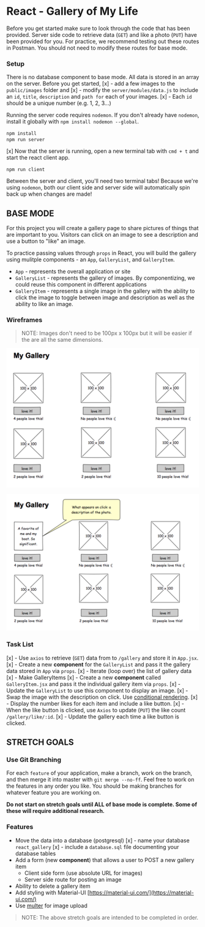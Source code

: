 # React - Gallery of My Life

Before you get started make sure to look through the code that has been provided. Server side code to retrieve data (`GET`) and like a photo (`PUT`) have been provided for you. For practice, we recommend testing out these routes in Postman. You should not need to modify these routes for base mode.

### Setup

There is no database component to base mode. All data is stored in an array on the server. Before you get started, 
[x] - add a few images to the `public/images` folder and 
[x] - modify the `server/modules/data.js` to include an `id`, `title`, `description` and `path for` each of your images. 
[x] - Each `id` should be a unique number (e.g. 1, 2, 3...)

Running the server code requires `nodemon`. If you don't already have `nodemon`, install it globally with `npm install nodemon --global`.

```
npm install
npm run server
```

[x] Now that the server is running, open a new terminal tab with `cmd + t` and start the react client app.

```
npm run client
```

Between the server and client, you'll need two terminal tabs! Because we're using `nodemon`, both our client side and server side will automatically spin back up when changes are made!

## BASE MODE

For this project you will create a gallery page to share pictures of things that are important to you. Visitors can click on an image to see a description and use a button to "like" an image. 

To practice passing values through `props` in React, you will build the gallery using mulitple components - an `App`, `GalleryList`, and `GalleryItem`.

- `App` - represents the overall application or site 
- `GalleryList` - represents the gallery of images. By componentizing, we could reuse this component in different applications
- `GalleryItem` - represents a single image in the gallery with the ability to click the image to toggle between image and description as well as the ability to like an image.

### Wireframes

> NOTE: Images don't need to be 100px x 100px but it will be easier if the are all the same dimensions.

![mockup one](wireframes/first-mockup.png)

![mockup two](wireframes/second-mockup.png)

### Task List
[x] - Use `axios` to retrieve (`GET`) data from to `/gallery` and store it in `App.jsx`.
[x] - Create a new **component** for the `GalleryList` and pass it the gallery data stored in `App` via `props`.
[x] - Iterate (loop over) the list of gallery data
[x] - Make GalleryItems
[x] - Create a new **component** called `GalleryItem.jsx` and pass it the individual gallery item via `props`. 
[x] - Update the `GalleryList` to use this component to display an image.
[x] - Swap the image with the description on click. Use [conditional rendering](https://reactjs.org/docs/conditional-rendering.html).
[x] - Display the number likes for each item and include a like button.
[x] - When the like button is clicked, use `Axios` to update (`PUT`) the like count `/gallery/like/:id`.
[x] - Update the gallery each time a like button is clicked.



## STRETCH GOALS

### Use Git Branching

For each `feature` of your application, make a branch, work on the branch, and then merge it into master with `git merge --no-ff`. Feel free to work on the features in any order you like. You should be making branches for whatever feature you are working on.

**Do not start on stretch goals until ALL of base mode is complete. Some of these will require additional research.**

### Features

- Move the data into a database (postgresql)
[x]    - name your database `react_gallery`
[x]    - include a `database.sql` file documenting your database tables
- Add a form (new **component**) that allows a user to POST a new gallery item
  - Client side form (use absolute URL for images)
  - Server side route for posting an image
- Ability to delete a gallery item
- Add styling with Material-UI [https://material-ui.com/](https://material-ui.com/)
- Use [multer](https://github.com/expressjs/multer) for image upload 

> NOTE: The above stretch goals are intended to be completed in order.
